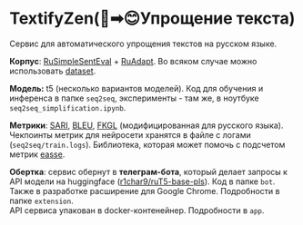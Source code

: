 # TextifyZen(🤬➡😊Упрощение текста)

Сервис для автоматического упрощения текстов на русском языке. 

**Корпус**: [RuSimpleSentEval](https://github.com/dialogue-evaluation/RuSimpleSentEval) + [RuAdapt](https://github.com/Digital-Pushkin-Lab/RuAdapt).
Во всяком случае можно использовать [dataset](https://huggingface.co/datasets/r1char9/simplification).


**Модель:** t5 (несколько вариантов моделей). 
Код для обучения и инференса в папке `seq2seq`, эксперименты - там же, в ноутбуке `seq2seq_simplification.ipynb`.

**Метрики**: [SARI](https://aclanthology.org/Q16-1029.pdf), [BLEU](http://aclanthology.lst.uni-saarland.de/P02-1040/), [FKGL](https://www.semanticscholar.org/paper/Derivation-of-New-Readability-Formulas-%28Automated-Kincaid-Fishburne/26d5981f7da4b508961aea01d53cd60e2202ff2d) (модифицированная для русского языка). 
Чекпоинты метрик для нейросети хранятся в файле с логами (`seq2seq/train.logs`).
Библиотека, которая может помочь с подсчетом метрик [easse](https://github.com/feralvam/easse.git).

**Обертка**: cервис обернут в **телеграм-бота**, который делает запросы к API модели на huggingface ([r1char9/ruT5-base-pls](https://api-inference.huggingface.co/models/r1char9/ruT5-base-pls)). 
Код в папке `bot`.
Также в разработке расширение для Google Chrome. Подробности в папке `extension`.  
API сервиса упакован в docker-контенейнер. Подробности в `app`.


